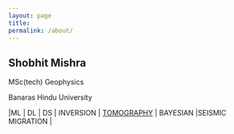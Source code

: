 ```yaml
---
layout: page
title: 
permalink: /about/
---
```


 ## Shobhit Mishra

 MSc(tech) Geophysics

 Banaras Hindu University


 |ML | DL | DS | INVERSION | [TOMOGRAPHY](https://thelearningcurves.github.io/tomography/) | BAYESIAN |SEISMIC MIGRATION |
